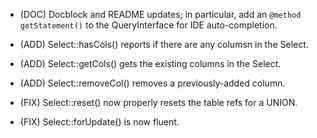 - (DOC) Docblock and README updates; in particular, add an `@method getStatement()` to the QueryInterface for IDE auto-completion.

- (ADD) Select::hasCols() reports if there are any columsn in the Select.

- (ADD) Select::getCols() gets the existing columns in the Select.

- (ADD) Select::removeCol() removes a previously-added column.

- (FIX) Select::reset() now properly resets the table refs for a UNION.

- (FIX) Select::forUpdate() is now fluent.
